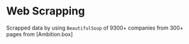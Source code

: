 # Web Scrapping
Scrapped data by using `BeautifulSoup` of 9300+ companies from 300+ pages from [Ambition.box]
